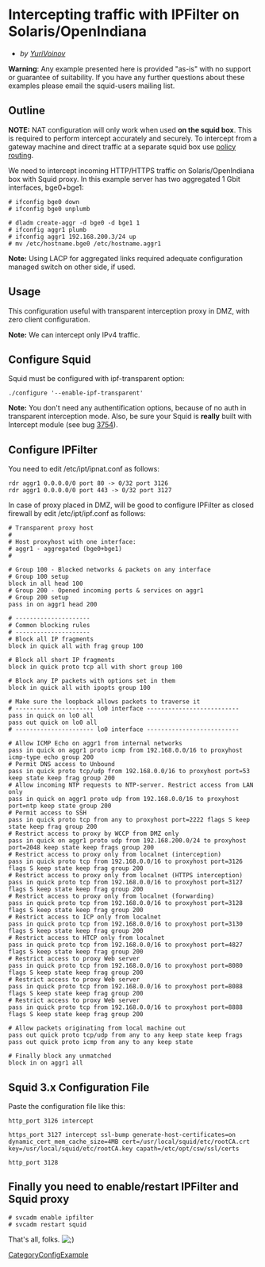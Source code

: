 # Intercepting traffic with IPFilter on Solaris/OpenIndiana

  - *by
    [YuriVoinov](https://wiki.squid-cache.org/ConfigExamples/Intercept/SolarisOpenIndianaIPF/YuriVoinov#)*

**Warning**: Any example presented here is provided "as-is" with no
support or guarantee of suitability. If you have any further questions
about these examples please email the squid-users mailing list.

## Outline

**NOTE:** NAT configuration will only work when used **on the squid
box**. This is required to perform intercept accurately and securely. To
intercept from a gateway machine and direct traffic at a separate squid
box use [policy
routing](https://wiki.squid-cache.org/ConfigExamples/Intercept/SolarisOpenIndianaIPF/ConfigExamples/Intercept/IptablesPolicyRoute#).

We need to intercept incoming HTTP/HTTPS traffic on Solaris/OpenIndiana
box with Squid proxy. In this example server has two aggregated 1 Gbit
interfaces, bge0+bge1:

    # ifconfig bge0 down
    # ifconfig bge0 unplumb
    
    # dladm create-aggr -d bge0 -d bge1 1
    # ifconfig aggr1 plumb
    # ifconfig aggr1 192.168.200.3/24 up
    # mv /etc/hostname.bge0 /etc/hostname.aggr1

**Note:** Using LACP for aggregated links required adequate
configuration managed switch on other side, if used.

## Usage

This configuration useful with transparent interception proxy in DMZ,
with zero client configuration.

**Note:** We can intercept only IPv4 traffic.

## Configure Squid

Squid must be configured with ipf-transparent option:

    ./configure '--enable-ipf-transparent'

**Note:** You don't need any authentification options, because of no
auth in transparent interception mode. Also, be sure your Squid is
**really** built with Intercept module (see bug
[3754](https://bugs.squid-cache.org/show_bug.cgi?id=3754#)).

## Configure IPFilter

You need to edit /etc/ipt/ipnat.conf as follows:

    rdr aggr1 0.0.0.0/0 port 80 -> 0/32 port 3126
    rdr aggr1 0.0.0.0/0 port 443 -> 0/32 port 3127

In case of proxy placed in DMZ, will be good to configure IPFilter as
closed firewall by edit /etc/ipt/ipf.conf as follows:

    # Transparent proxy host
    #
    # Host proxyhost with one interface:
    # aggr1 - aggregated (bge0+bge1)
    #
    
    # Group 100 - Blocked networks & packets on any interface
    # Group 100 setup
    block in all head 100
    # Group 200 - Opened incoming ports & services on aggr1
    # Group 200 setup
    pass in on aggr1 head 200
    
    # ---------------------
    # Common blocking rules
    # ---------------------
    # Block all IP fragments
    block in quick all with frag group 100
    
    # Block all short IP fragments
    block in quick proto tcp all with short group 100
    
    # Block any IP packets with options set in them 
    block in quick all with ipopts group 100
    
    # Make sure the loopback allows packets to traverse it
    # ---------------------- lo0 interface --------------------------
    pass in quick on lo0 all
    pass out quick on lo0 all
    # ---------------------- lo0 interface --------------------------
    
    # Allow ICMP Echo on aggr1 from internal networks
    pass in quick on aggr1 proto icmp from 192.168.0.0/16 to proxyhost icmp-type echo group 200
    # Permit DNS access to Unbound
    pass in quick proto tcp/udp from 192.168.0.0/16 to proxyhost port=53 keep state keep frag group 200
    # Allow incoming NTP requests to NTP-server. Restrict access from LAN only
    pass in quick on aggr1 proto udp from 192.168.0.0/16 to proxyhost port=ntp keep state group 200
    # Permit access to SSH
    pass in quick proto tcp from any to proxyhost port=2222 flags S keep state keep frag group 200
    # Restrict access to proxy by WCCP from DMZ only
    pass in quick on aggr1 proto udp from 192.168.200.0/24 to proxyhost port=2048 keep state keep frags group 200
    # Restrict access to proxy only from localnet (interception)
    pass in quick proto tcp from 192.168.0.0/16 to proxyhost port=3126 flags S keep state keep frag group 200
    # Restrict access to proxy only from localnet (HTTPS interception)
    pass in quick proto tcp from 192.168.0.0/16 to proxyhost port=3127 flags S keep state keep frag group 200
    # Restrict access to proxy only from localnet (forwarding)
    pass in quick proto tcp from 192.168.0.0/16 to proxyhost port=3128 flags S keep state keep frag group 200
    # Restrict access to ICP only from localnet
    pass in quick proto tcp from 192.168.0.0/16 to proxyhost port=3130 flags S keep state keep frag group 200
    # Restrict access to HTCP only from localnet
    pass in quick proto tcp from 192.168.0.0/16 to proxyhost port=4827 flags S keep state keep frag group 200
    # Restrict access to proxy Web server
    pass in quick proto tcp from 192.168.0.0/16 to proxyhost port=8080 flags S keep state keep frag group 200
    # Restrict access to proxy Web server
    pass in quick proto tcp from 192.168.0.0/16 to proxyhost port=8088 flags S keep state keep frag group 200
    # Restrict access to proxy Web server
    pass in quick proto tcp from 192.168.0.0/16 to proxyhost port=8888 flags S keep state keep frag group 200
    
    # Allow packets originating from local machine out
    pass out quick proto tcp/udp from any to any keep state keep frags
    pass out quick proto icmp from any to any keep state
    
    # Finally block any unmatched
    block in on aggr1 all

## Squid 3.x Configuration File

Paste the configuration file like this:

    http_port 3126 intercept
    
    https_port 3127 intercept ssl-bump generate-host-certificates=on dynamic_cert_mem_cache_size=4MB cert=/usr/local/squid/etc/rootCA.crt key=/usr/local/squid/etc/rootCA.key capath=/etc/opt/csw/ssl/certs
    
    http_port 3128

## Finally you need to enable/restart IPFilter and Squid proxy

    # svcadm enable ipfilter
    # svcadm restart squid

That's all, folks.
![;)](https://wiki.squid-cache.org/wiki/squidtheme/img/smile4.png)

[CategoryConfigExample](https://wiki.squid-cache.org/ConfigExamples/Intercept/SolarisOpenIndianaIPF/CategoryConfigExample#)
